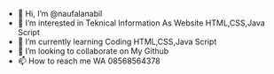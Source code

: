 - 👋 Hi, I’m @naufalanabil
- 👀 I’m interested in Teknical Information As Website HTML,CSS,Java Script
- 🌱 I’m currently learning Coding HTML,CSS,Java Script
- 💞️ I’m looking to collaborate on My Github
- 📫 How to reach me WA 08568564378

<!---
naufalanabil/naufalanabil is a ✨ special ✨ repository because its `README.md` (this file) appears on your GitHub profile.
You can click the Preview link to take a look at your changes.
--->
